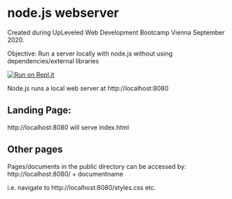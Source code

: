 # node.js webserver

Created during UpLeveled Web Development Bootcamp Vienna September 2020.

Objective: Run a server locally with node.js without using dependencies/external libraries

[![Run on Repl.it](https://repl.it/badge/github/thorinaboenke/webserver)](https://repl.it/github/thorinaboenke/webserver)

Node.js runs a local web server at http://localhost:8080

## Landing Page:

http://localhost:8080
will serve index.html

## Other pages

Pages/documents in the public directory can be accessed by:
http://localhost:8080/ + documentname

i.e. navigate to http://localhost:8080/styles.css etc.
